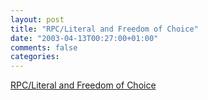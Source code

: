 ```yaml
---
layout: post
title: "RPC/Literal and Freedom of Choice"
date: "2003-04-13T00:27:00+01:00"
comments: false
categories: 
---
```


<p><a href="http://msdn.microsoft.com/webservices/understanding/webservicebasics/default.aspx?pull=/library/en-us/dnwebsrv/html/rpc_literal.asp#rpc_literal_topic4" title="RPC/Literal and Freedom of Choice">RPC/Literal and Freedom of Choice</a></p>

